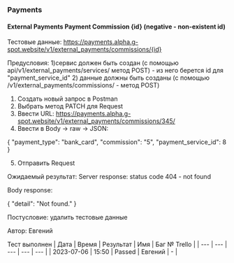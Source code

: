 ### Payments
#### External Payments Payment Commission {id} (negative - non-existent id)

Тестовые данные: https://payments.alpha.g-spot.website/v1/external_payments/commissions/{id}


Предусловия:    1)сервис должен быть создан (с помощью api/v1/external_payments/services/ метод POST) - из него берется id для "payment_service_id"
                2) данные должны быть созданы (с помощью /v1/external_payments/commissions/ - метод POST)


1. Создать новый запрос в Postman
2. Выбрать метод PATCH для Request
3. Ввести URL: https://payments.alpha.g-spot.website/v1/external_payments/commissions/345/
4. Ввести в Body -> raw -> JSON:

{
  "payment_type": "bank_card",
  "commission": "5",
  "payment_service_id": 8
}

5. Отправить Request

Ожидаемый результат: Server response: status code 404 - not found

Body response:

{
    "detail": "Not found."
}


Постусловие: удалить тестовые данные

Автор: Евгений

Тест выполнен
| Дата | Время | Результат | Имя | Баг № Trello |
| --- | --- | --- | --- | --- |
| 2023-07-06 | 15:50 | Passed | Евгений | - | 
